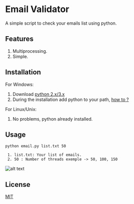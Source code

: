 # Email Validator
A simple script to check your emails list using python.

## Features
1. Multiprocessing.
2. Simple.

## Installation
For Windows:
	
  1. Download [python 2.x/3.x](https://www.python.org/downloads/windows/)
  2. During the installation add python to your path, [how to ?](https://youtu.be/1jyOHCTgWpg)
  
For Linux/Unix:
  1. No problems, python already installed.
 
## Usage
```
python email.py list.txt 50

 1. list.txt: Your list of emails.
 2. 50 : Number of threads exemple -> 50, 100, 150
```
![alt text](https://i.imgur.com/IDJL1Jf.png)
## License
[MIT](https://choosealicense.com/licenses/mit/)
